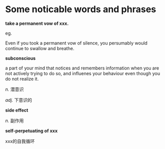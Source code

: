 # Some noticable words and phrases

**take a permanent vow of xxx.**

eg. 

Even if you took a permanent vow of silence, you persumably would continue to swallow and breathe.



**subconscious**

a part of your mind that notices and remembers information when you are not actively trying to do so, and influenes your behaviour even though you do not realize it.

*n.* 潜意识

*adj.* 下意识的



**side effect** 

*n.* 副作用



**self-perpetuating of xxx**

xxx的自我循环



